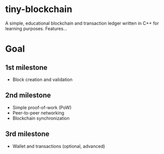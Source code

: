 # tiny-blockchain
A simple, educational blockchain and transaction ledger written in C++ for learning purposes. Features...

# Goal 
## 1st milestone 
- Block creation and validation

## 2nd milestone
- Simple proof-of-work (PoW)
- Peer-to-peer networking
- Blockchain synchronization

## 3rd milestone
- Wallet and transactions (optional, advanced)
